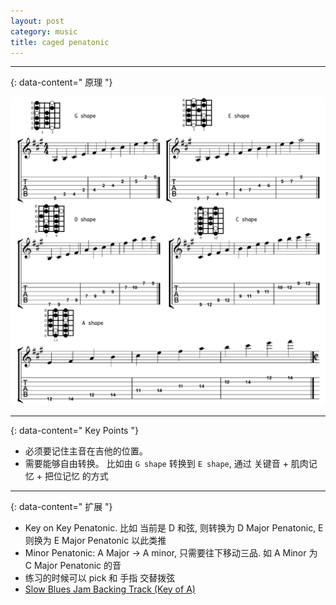 ```yaml
---
layout: post
category: music
title: caged penatonic
---
```


---------------
{: data-content=" 原理 "}

![](assets/images/major-penatonic-edraw.png)

---------------
{: data-content=" Key Points "}

- 必须要记住主音在吉他的位置。
- 需要能够自由转换。 比如由 `G shape` 转换到 `E shape`, 通过 关键音 + 肌肉记忆 + 把位记忆 的方式

---------------
{: data-content=" 扩展 "}

- Key on Key Penatonic. 比如 当前是 D 和弦, 则转换为 D Major Penatonic, E 则换为 E Major Penatonic 以此类推
- Minor Penatonic: A Major -> A minor, 只需要往下移动三品. 如 A Minor 为 C Major Penatonic 的音
- 练习的时候可以 pick 和 手指 交替拨弦
- [Slow Blues Jam Backing Track (Key of A)](https://www.youtube.com/watch?v=yvPowvrxaWM)
